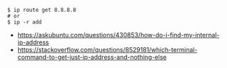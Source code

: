 ```
$ ip route get 8.8.8.8
# or
$ ip -r add
```

- https://askubuntu.com/questions/430853/how-do-i-find-my-internal-ip-address
- https://stackoverflow.com/questions/8529181/which-terminal-command-to-get-just-ip-address-and-nothing-else
